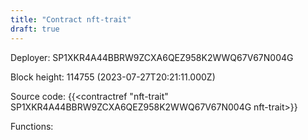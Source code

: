 ```yaml
---
title: "Contract nft-trait"
draft: true
---
```

Deployer: SP1XKR4A44BBRW9ZCXA6QEZ958K2WWQ67V67N004G


 



Block height: 114755 (2023-07-27T20:21:11.000Z)

Source code: {{<contractref "nft-trait" SP1XKR4A44BBRW9ZCXA6QEZ958K2WWQ67V67N004G nft-trait>}}

Functions:


